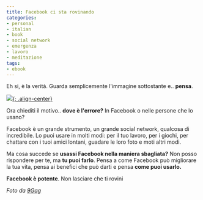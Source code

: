 ```yaml
---
title: Facebook ci sta rovinando
categories:
- personal
- italian
- book
- social network
- emergenza
- lavoro
- meditazione
tags:
- ebook
---
```

Eh si, è la verità. Guarda semplicemente l'immagine sottostante e.. **pensa**.

[![]({{site.url}}/images/facebook_shit.jpg){: .align-center}]({{site.url}}/images/facebook_shit.jpg)

Ora chiediti il motivo.. **dove è l'errore?** In Facebook o nelle persone che
lo usano?

Facebook è un grande strumento, un grande social network, qualcosa di
incredibile. Lo puoi usare in molti modi: per il tuo lavoro, per i giochi, per
chattare con i tuoi amici lontani, guadare le loro foto e moti altri modi.

Ma cosa succede se **usassi Facebook nella maniera sbagliata?** Non posso
rispondere per te, ma **tu puoi farlo**. Pensa a come Facebook può migliorare
la tua vita, pensa ai benefici che può darti e pensa **come puoi usarlo.**

**Facebook è potente**. Non lasciare che ti rovini

_Foto da [9Gag](http://9gag.com/gag/75376)_
